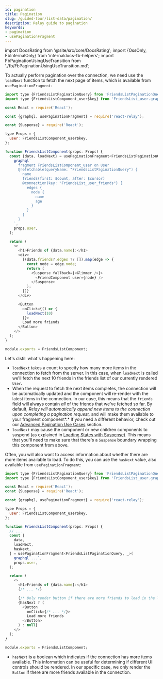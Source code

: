 ```yaml
---
id: pagination
title: Pagination
slug: /guided-tour/list-data/pagination/
description: Relay guide to pagination
keywords:
- pagination
- usePaginationFragment
---
```


import DocsRating from '@site/src/core/DocsRating';
import {OssOnly, FbInternalOnly} from 'internaldocs-fb-helpers';
import FbPaginationUsingUseTransition from './fb/FbPaginationUsingUseTransition.md';

To actually perform pagination over the connection, we need use the `loadNext` function to fetch the next page of items, which is available from `usePaginationFragment`:

<FbInternalOnly>
  <FbPaginationUsingUseTransition />
</FbInternalOnly>

<OssOnly>

```js
import type {FriendsListPaginationQuery} from 'FriendsListPaginationQuery.graphql';
import type {FriendsListComponent_user$key} from 'FriendsList_user.graphql';

const React = require('React');

const {graphql, usePaginationFragment} = require('react-relay');

const {Suspense} = require('React');

type Props = {
  user: FriendsListComponent_user$key,
};

function FriendsListComponent(props: Props) {
  const {data, loadNext} = usePaginationFragment<FriendsListPaginationQuery, _>(
    graphql`
      fragment FriendsListComponent_user on User
      @refetchable(queryName: "FriendsListPaginationQuery") {
        name
        friends(first: $count, after: $cursor)
        @connection(key: "FriendsList_user_friends") {
          edges {
            node {
              name
              age
            }
          }
        }
      }
    `,
    props.user,
  );

  return (
    <>
      <h1>Friends of {data.name}:</h1>
      <div>
        {(data.friends?.edges ?? []).map(edge => {
          const node = edge.node;
          return (
            <Suspense fallback={<Glimmer />}>
              <FriendComponent user={node} />
            </Suspense>
          );
        })}
      </div>

      <Button
        onClick={() => {
          loadNext(10)
        }}>
        Load more friends
      </Button>
    </>
  );
}

module.exports = FriendsListComponent;
```

Let's distill what's happening here:

* `loadNext` takes a count to specify how many more items in the connection to fetch from the server. In this case, when `loadNext` is called we'll fetch the next 10 friends in the friends list of our currently rendered `User`.
* When the request to fetch the next items completes, the connection will be automatically updated and the component will re-render with the latest items in the connection. In our case, this means that the `friends` field will always contain *all* of the friends that we've fetched so far. By default, *Relay will automatically append new items to the connection upon completing a pagination request,* and will make them available to your fragment component*.* If you need a different behavior, check out our [Advanced Pagination Use Cases](../advanced-pagination/) section.
* `loadNext` may cause the component or new children components to suspend (as explained in [Loading States with Suspense](../../rendering/loading-states/)). This means that you'll need to make sure that there's a `Suspense` boundary wrapping this component from above.

</OssOnly>


Often, you will also want to access information about whether there are more items available to load. To do this, you can use the `hasNext` value, also available from `usePaginationFragment`:

```js
import type {FriendsListPaginationQuery} from 'FriendsListPaginationQuery.graphql';
import type {FriendsListComponent_user$key} from 'FriendsList_user.graphql';

const React = require('React');
const {Suspense} = require('React');

const {graphql, usePaginationFragment} = require('react-relay');

type Props = {
  user: FriendsListComponent_user$key,
};

function FriendsListComponent(props: Props) {
  // ...
  const {
    data,
    loadNext,
    hasNext,
  } = usePaginationFragment<FriendsListPaginationQuery, _>(
    graphql`...`,
    props.user,
  );

  return (
    <>
      <h1>Friends of {data.name}:</h1>
      {/* ... */}

      {/* Only render button if there are more friends to load in the list */}
      {hasNext ? (
        <Button
          onClick={/* ... */}>
          Load more friends
        </Button>
      ) : null}
    </>
  );
}

module.exports = FriendsListComponent;
```

* `hasNext` is a boolean which indicates if the connection has more items available. This information can be useful for determining if different UI controls should be rendered. In our specific case, we only render the `Button` if there are more friends available in the connection.



<DocsRating />
